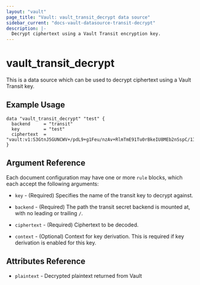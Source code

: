 ```yaml
---
layout: "vault"
page_title: "Vault: vault_transit_decrypt data source"
sidebar_current: "docs-vault-datasource-transit-decrypt"
description: |-
  Decrypt ciphertext using a Vault Transit encryption key.
---
```


# vault\_transit\_decrypt

This is a data source which can be used to decrypt ciphertext using a Vault Transit key.

## Example Usage

```hcl
data "vault_transit_decrypt" "test" {
  backend     = "transit"
  key         = "test"
  ciphertext  = "vault:v1:S3GtnJ5GUNCWV+/pdL9+g1Feu/nzAv+RlmTmE91Tu0rBkeIU8MEb2nSspC/1IQ=="
}
```

## Argument Reference

Each document configuration may have one or more `rule` blocks, which each accept the following arguments:

* `key` - (Required) Specifies the name of the transit key to decrypt against.

* `backend` - (Required) The path the transit secret backend is mounted at, with no leading or trailing `/`.

* `ciphertext` - (Required) Ciphertext to be decoded.

* `context` - (Optional) Context for key derivation. This is required if key derivation is enabled for this key.

## Attributes Reference

* `plaintext` - Decrypted plaintext returned from Vault
